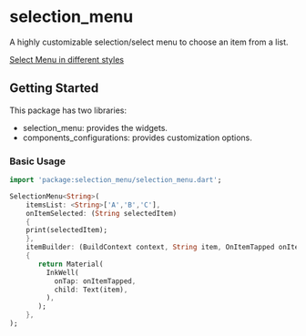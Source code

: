 # selection_menu

A highly customizable selection/select menu to choose an item from a list.

[Select Menu in different styles](https://i.imgur.com/a5FfkD6.gif)

## Getting Started

This package has two libraries:
* selection_menu: provides the widgets.
* components_configurations: provides customization options.

### Basic Usage

```dart
import 'package:selection_menu/selection_menu.dart';

SelectionMenu<String>(
    itemsList: <String>['A','B','C'],
    onItemSelected: (String selectedItem)
    {
    print(selectedItem);
    },
    itemBuilder: (BuildContext context, String item, OnItemTapped onItemTapped)
    {
       return Material(
         InkWell(
           onTap: onItemTapped,
           child: Text(item),
         ),
       ); 
    },
);
 ```
 
 